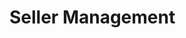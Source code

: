 # Seller Management
 

<!--

1.Crie uma classe para gerenciar vendedores (todas as funções de um CRUD - Create, Read, Update e Delete).
a.Considere pelo menos os seguintes atributos: Nome, CPF, data de nascimento, e-mail e estado (UF).

2.Uma função para realizar a leitura de uma planilha com dados dos vendedores para adicionar ou atualizar em lote.
a.Considere o CPF como chave para a atualização.

3.Uma função para realizar a leitura de uma planilha de vendas (ex: https://docs.google.com/spreadsheets/d/1F8KUo66P5pQ1MKTPxU39li5S75rhATSy4C5EMNcJNOc/edit?usp=sharing) e calcular as comissões que devem ser pagas para cada vendedor. Considere as seguintes regras para as comissões:

    a.Cada vendedor recebe 10% do valor de cada venda como comissão.

    b.Se a venda foi realizada por um canal online, 20% da comissão destinada ao vendedor é direcionada para a equipe de marketing.

    c.Se o valor total das comissões do vendedor for maior ou igual a R$ 1.000,00, 10% da comissão é destinada ao gerente de vendas.

4.Apresentar o volume de vendas (R$) e média por profissional para cada canal e por cada estado.

5.[BÔNUS] Crie um servidor para disponibilizar as funções via API.
6.[BÔNUS] Utilize um banco de dados para armazenar os dados (ex: postgresql ou sqlite).
7.[BÔNUS] Escreva testes para as classes e funções criadas. 

-->
